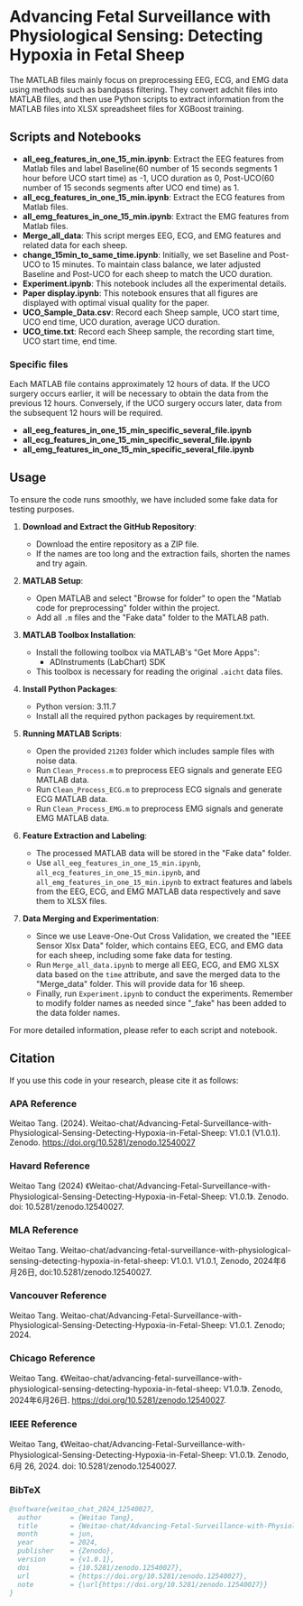 # Advancing Fetal Surveillance with Physiological Sensing: Detecting Hypoxia in Fetal Sheep

The MATLAB files mainly focus on preprocessing EEG, ECG, and EMG data using methods such as bandpass filtering. They convert adchit files into MATLAB files, and then use Python scripts to extract information from the MATLAB files into XLSX spreadsheet files for XGBoost training.

## Scripts and Notebooks

- **all_eeg_features_in_one_15_min.ipynb**: Extract the EEG features from Matlab files and label Baseline(60 number of 15 seconds segments 1 hour before UCO start time) as -1, UCO duration as 0, Post-UCO(60 number of 15 seconds segments after UCO end time) as 1.  
- **all_ecg_features_in_one_15_min.ipynb**: Extract the ECG features from Matlab files.
- **all_emg_features_in_one_15_min.ipynb**: Extract the EMG features from Matlab files.
- **Merge_all_data**: This script merges EEG, ECG, and EMG features and related data for each sheep.
- **change_15min_to_same_time.ipynb**: Initially, we set Baseline and Post-UCO to 15 minutes. To maintain class balance, we later adjusted Baseline and Post-UCO for each sheep to match the UCO duration.
- **Experiment.ipynb**: This notebook includes all the experimental details.
- **Paper display.ipynb**: This notebook ensures that all figures are displayed with optimal visual quality for the paper.
- **UCO_Sample_Data.csv**: Record each Sheep sample, UCO start time, UCO end time, UCO duration, average UCO duration.
- **UCO_time.txt**: Record each Sheep sample, the recording start time, UCO start time, end time.

### Specific files
Each MATLAB file contains approximately 12 hours of data. If the UCO surgery occurs earlier, it will be necessary to obtain the data from the previous 12 hours. Conversely, if the UCO surgery occurs later, data from the subsequent 12 hours will be required.
- **all_eeg_features_in_one_15_min_specific_several_file.ipynb**
- **all_ecg_features_in_one_15_min_specific_several_file.ipynb**
- **all_emg_features_in_one_15_min_specific_several_file.ipynb**

## Usage

To ensure the code runs smoothly, we have included some fake data for testing purposes.

1. **Download and Extract the GitHub Repository**:
   - Download the entire repository as a ZIP file.
   - If the names are too long and the extraction fails, shorten the names and try again.

2. **MATLAB Setup**:
   - Open MATLAB and select "Browse for folder" to open the "Matlab code for preprocessing" folder within the project.
   - Add all `.m` files and the "Fake data" folder to the MATLAB path.

3. **MATLAB Toolbox Installation**:
   - Install the following toolbox via MATLAB's "Get More Apps":
     - ADInstruments (LabChart) SDK
   - This toolbox is necessary for reading the original `.aicht` data files.

4. **Install Python Packages**:
   - Python version: 3.11.7
   - Install all the required python packages by requirement.txt.

6. **Running MATLAB Scripts**:
   - Open the provided `21203` folder which includes sample files with noise data.
   - Run `Clean_Process.m` to preprocess EEG signals and generate EEG MATLAB data.
   - Run `Clean_Process_ECG.m` to preprocess ECG signals and generate ECG MATLAB data.
   - Run `Clean_Process_EMG.m` to preprocess EMG signals and generate EMG MATLAB data.

7. **Feature Extraction and Labeling**:
   - The processed MATLAB data will be stored in the "Fake data" folder.
   - Use `all_eeg_features_in_one_15_min.ipynb`, `all_ecg_features_in_one_15_min.ipynb`, and `all_emg_features_in_one_15_min.ipynb` to extract features and labels from the EEG, ECG, and EMG MATLAB data respectively and save them to XLSX files.

8. **Data Merging and Experimentation**:
   - Since we use Leave-One-Out Cross Validation, we created the "IEEE Sensor Xlsx Data" folder, which contains EEG, ECG, and EMG data for each sheep, including some fake data for testing.
   - Run `Merge_all_data.ipynb` to merge all EEG, ECG, and EMG XLSX data based on the `time` attribute, and save the merged data to the "Merge_data" folder. This will provide data for 16 sheep.
   - Finally, run `Experiment.ipynb` to conduct the experiments. Remember to modify folder names as needed since "_fake" has been added to the data folder names.

For more detailed information, please refer to each script and notebook.


## Citation

If you use this code in your research, please cite it as follows:

### APA Reference

Weitao Tang. (2024). Weitao-chat/Advancing-Fetal-Surveillance-with-Physiological-Sensing-Detecting-Hypoxia-in-Fetal-Sheep: V1.0.1 (V1.0.1). Zenodo. https://doi.org/10.5281/zenodo.12540027

### Havard Reference

Weitao Tang (2024) 《Weitao-chat/Advancing-Fetal-Surveillance-with-Physiological-Sensing-Detecting-Hypoxia-in-Fetal-Sheep: V1.0.1》. Zenodo. doi: 10.5281/zenodo.12540027.

### MLA Reference

Weitao Tang. Weitao-chat/advancing-fetal-surveillance-with-physiological-sensing-detecting-hypoxia-in-fetal-sheep: V1.0.1. V1.0.1, Zenodo, 2024年6月26日, doi:10.5281/zenodo.12540027.

### Vancouver Reference

Weitao Tang. Weitao-chat/Advancing-Fetal-Surveillance-with-Physiological-Sensing-Detecting-Hypoxia-in-Fetal-Sheep: V1.0.1. Zenodo; 2024. 

### Chicago Reference

Weitao Tang. 《Weitao-chat/advancing-fetal-surveillance-with-physiological-sensing-detecting-hypoxia-in-fetal-sheep: V1.0.1》. Zenodo, 2024年6月26日. https://doi.org/10.5281/zenodo.12540027.

### IEEE Reference

Weitao Tang, 《Weitao-chat/Advancing-Fetal-Surveillance-with-Physiological-Sensing-Detecting-Hypoxia-in-Fetal-Sheep: V1.0.1》. Zenodo, 6月 26, 2024. doi: 10.5281/zenodo.12540027.


### BibTeX

```bibtex
@software{weitao_chat_2024_12540027,
  author       = {Weitao Tang},
  title        = {Weitao-chat/Advancing-Fetal-Surveillance-with-Physiological-Sensing-Detecting-Hypoxia-in-Fetal-Sheep: v1.0.1},
  month        = jun,
  year         = 2024,
  publisher    = {Zenodo},
  version      = {v1.0.1},
  doi          = {10.5281/zenodo.12540027},
  url          = {https://doi.org/10.5281/zenodo.12540027},
  note         = {\url{https://doi.org/10.5281/zenodo.12540027}}
}
